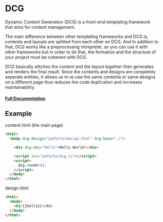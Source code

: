 # DCG
Dynamic Content Generation (DCG) is a front-end templating framework that aims for content management.

The main difference between other templating frameworks and DCG is, contents and layouts are splitted from each other on DCG. And In addition to that, DCG works like a preprocessing intrepreter, so you can use it with other frameworks but in order to do that, the formation and the structure of your project must be coherent with DCG.

DCG basically stitches the content and the layout together then generates and renders the final result. Since the contents and designs are completely seperate entities, it allows us to re-use the same contents or same designs on a different page thus reduces the code duplication and increases maintainability.

#### [Full Documentation](https://alperderman.github.io/project/dcg/docs)

## Example
content.html (the main page)
```html
<html>
  <body dcg-design="path/to/design.html" dcg-base="./">

    <div dcg-obj="hello">Hello World!</div>

    <script src="path/to/dcg.js"></script>
    <script>
      dcg.render();
    </script>
  </body>
</html>
```

design.html
```html
<html>
  <body>
    <h1>{{hello}}</h1>
  </body>
</html>
```
